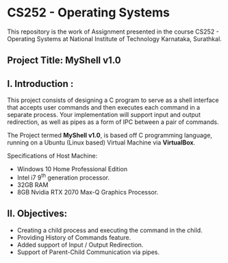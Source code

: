 # CS252 - Operating Systems

This repository is the work of Assignment presented in the course CS252 - Operating Systems at National Institute of Technology Karnataka, Surathkal.

## Project Title: **MyShell v1.0**

## I. Introduction :
This project consists of designing a C program to serve as a shell interface that accepts user commands and then executes each command in a separate process. Your implementation will support input and output redirection, as well as pipes as a form of IPC between a pair of commands.

The Project termed **MyShell v1.0**, is based off C programming language, running on a Ubuntu (Linux based) Virtual Machine via **VirtualBox**.

Specifications of Host Machine:
- Windows 10 Home Professional Edition
- Intel i7 9<sup>th</sup> generation processor.
- 32GB RAM
- 8GB Nvidia RTX 2070 Max-Q Graphics Processor.

## II. Objectives:
- Creating a child process and executing the command in the child.
- Providing History of Commands feature.
- Added support of Input / Output Redirection.
- Support of Parent-Child Communication via pipes. 